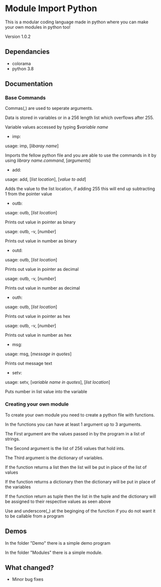 # Module Import Python
This is a modular coding language made in python where you can make your own modules in python too!

Version 1.0.2

## Dependancies
- colorama
- python 3.8

## Documentation

### Base Commands
Commas(,) are used to seperate arguments.

Data is stored in variables or in a 256 length list which overflows after 255.

Variable values accessed by typing $*variable name*

- imp: 

usage: imp, [*libaray name*]

Imports the fellow python file and you are able to use the commands in it by using *library name*.*command*, [*arguments*]


- add:

usage: add, [*list location*], [*value to add*]

Adds the value to the list location, if adding 255 this will end up subtracting 1 from the pointer value


- outb:

usage: outb, [*list location*]

Prints out value in pointer as binary

usage: outb, -v, [*number*]

Prints out value in number as binary


- outd:

usage: outb, [*list location*]

Prints out value in pointer as decimal

usage: outb, -v, [*number*]

Prints out value in number as decimal

- outh:

usage: outb, [*list location*]

Prints out value in pointer as hex

usage: outb, -v, [*number*]

Prints out value in number as hex

- msg:

usage: msg, [*message in quotes*]

Prints out message text

- setv:

usage: setv, [*variable name in quotes*], [*list location*]

Puts number in list value into the variable

### Creating your own module
To create your own module you need to create a python file with functions.

In the functions you can have at least 1 argument up to 3 arguments.

The First argument are the values passed in by the program in a list of strings.

The Second argument is the list of 256 values that hold ints.

The Third argument is the dictionary of variables.

If the function returns a list then the list will be put in place of the list of values

If the function returns a dictionary then the dictionary will be put in place of the variables

If the function return as tuple then the list in the tuple and the dictionary will be assigned to their respective values as seen above

Use and underscore(\_) at the beginging of the function if you do not want it to be callable from a program

## Demos

In the folder "Demo" there is a simple demo program

In the folder "Modules" there is a simple module.

## What changed?

- Minor bug fixes
